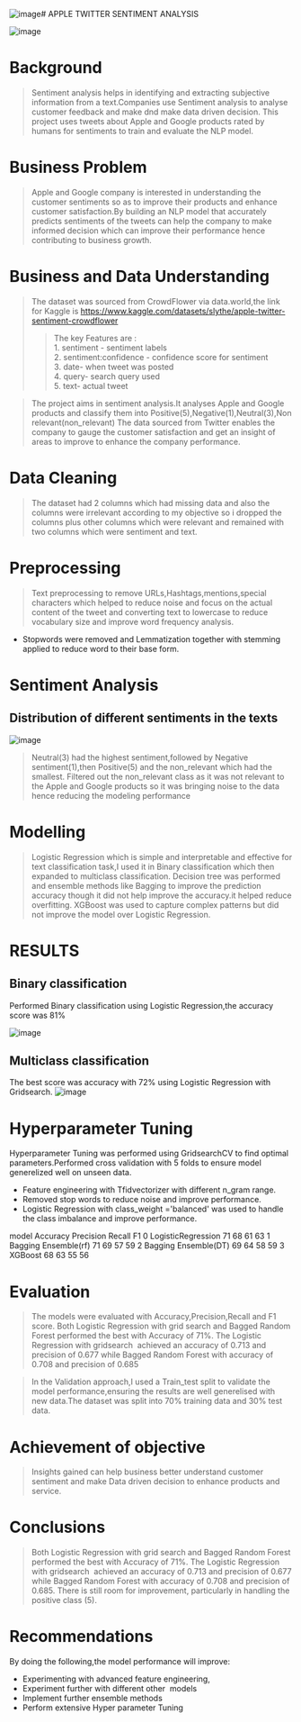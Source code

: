 ![image](https://github.com/user-attachments/assets/07729134-2698-4a4c-8acb-a0a39c92da28)# APPLE TWITTER SENTIMENT ANALYSIS 

![image](https://github.com/user-attachments/assets/69055492-074f-476d-b995-37ef3a82de20)

# Background
>Sentiment analysis helps in identifying and extracting subjective information from a text.Companies use Sentiment analysis to analyse customer feedback and  make dnd make data driven decision.
>This project uses tweets about Apple and Google products rated by humans for sentiments to train and evaluate the NLP model.

# Business Problem 
>Apple and Google company is interested in understanding the customer sentiments so as to improve their products and enhance customer satisfaction.By building an NLP model that accurately predicts sentiments of the tweets can help the company to make informed decision which can improve their performance hence contributing to business growth. 

# Business and Data Understanding
>The dataset was sourced from CrowdFlower via data.world,the link for Kaggle is  https://www.kaggle.com/datasets/slythe/apple-twitter-sentiment-crowdflower
>>The key Features are :
<br>1. sentiment - sentiment labels
<br>2. sentiment:confidence - confidence score for sentiment
<br>3. date- when tweet was posted
<br>4. query- search query used
<br>5. text- actual tweet

>The project aims in sentiment analysis.It analyses Apple and Google products and classify them into Positive(5),Negative(1),Neutral(3),Non relevant(non_relevant)
>The data sourced from Twitter enables the company to gauge the customer satisfaction and get an insight of areas to improve to enhance the company performance.

# Data Cleaning
>The dataset had 2 columns which had missing data and also the columns were irrelevant according to my objective so i dropped the columns plus other columns which were relevant and remained with two columns which were sentiment and text.

# Preprocessing
>Text preprocessing to remove URLs,Hashtags,mentions,special characters which helped to reduce noise and focus on the actual content of the tweet and converting text to lowercase to reduce vocabulary size and improve word frequency analysis.
- Stopwords were removed and Lemmatization together with stemming applied to reduce word to their base form.

# Sentiment Analysis
## Distribution of different sentiments in the texts

![image](https://github.com/user-attachments/assets/f1656cde-71e2-48d8-8801-1b6add6db3ac)

> Neutral(3) had the highest sentiment,followed by Negative sentiment(1),then Positive(5) and the non_relevant which had the smallest.
> Filtered out the non_relevant class as it was not relevant to the Apple and Google products so it was bringing  noise to the data hence reducing the modeling performance 

# Modelling
>Logistic Regression which is simple and interpretable and effective for text classification task,I used it in Binary classification which then expanded to multiclass classification.
> Decision tree was performed and ensemble methods like Bagging to improve the prediction accuracy though it did not help improve the accuracy.it helped reduce overfitting.
> XGBoost was used to capture complex patterns but did not improve the model over Logistic Regression.
>
# RESULTS
## Binary classification
Performed Binary classification using Logistic Regression,the accuracy score was 81%

![image](https://github.com/user-attachments/assets/a17f8228-37ac-4e8a-b922-0e2a8023e98f)



## Multiclass classification
The best score was accuracy with 72% using Logistic Regression with Gridsearch. 
![image](https://github.com/user-attachments/assets/a3961f30-fd2a-460b-811f-a70a101e05b4)


# Hyperparameter Tuning
Hyperparameter Tuning was performed using GridsearchCV to find optimal parameters.Performed cross validation with 5 folds to ensure model generelized well on unseen data.
- Feature engineering with Tfidvectorizer with different n_gram range.
- Removed stop words to reduce noise and improve performance.
- Logistic Regression with class_weight ='balanced' was used to handle the class imbalance and improve performance.

model	              Accuracy	Precision	Recall	F1
0	LogisticRegression	71	 68	61	63
1	Bagging Ensemble(rf)	71	69	57	59
2	Bagging Ensemble(DT)	69	64	58	59
3	XGBoost	              68	63	55	56

# Evaluation
>The models were evaluated with Accuracy,Precision,Recall and F1 score.
>Both Logistic Regression with grid search and Bagged Random Forest performed the best with Accuracy of 71%.
>The Logistic Regression with gridsearch  achieved an accuracy of 0.713 and precision of 0.677 while Bagged Random Forest with accuracy of 0.708 and precision of 0.685

> In the Validation approach,I used a Train_test split to validate the model performance,ensuring the results are well generelised with new data.The dataset was split into 70% training data and 30% test data.



# Achievement of objective
> Insights gained can help business better understand customer sentiment and make Data driven decision to enhance products and service.

# Conclusions
> Both Logistic Regression with grid search and Bagged Random Forest performed the best with Accuracy of 71%.
> The Logistic Regression with gridsearch  achieved an accuracy of 0.713 and precision of 0.677 while Bagged Random Forest with accuracy of 0.708 and precision of 0.685.
> There is still room for improvement, particularly in handling the positive class (5).

# Recommendations
By doing the following,the model performance will improve:
- Experimenting with advanced feature engineering, 
- Experiment further with different other  models
- Implement further ensemble methods
- Perform extensive Hyper parameter Tuning


